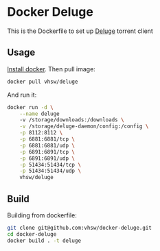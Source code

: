# Docker Deluge

This is the Dockerfile to set up [Deluge](https://deluge-torrent.org) torrent client

## Usage

[Install docker](https://docs.docker.com/install/). Then pull image:

```bash
docker pull vhsw/deluge
```

And run it:

```bash
docker run -d \
    --name deluge
    -v /storage/downloads:/downloads \
    -v /storage/deluge-daemon/config:/config \
    -p 8112:8112 \
    -p 6881:6881/tcp \
    -p 6881:6881/udp \
    -p 6891:6891/tcp \
    -p 6891:6891/udp \
    -p 51434:51434/tcp \
    -p 51434:51434/udp \
    vhsw/deluge
```

## Build

Building from dockerfile:

```bash
git clone git@github.com:vhsw/docker-deluge.git
cd docker-deluge
docker build . -t deluge
```
